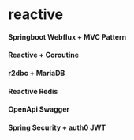 # reactive

#### Springboot Webflux + MVC Pattern
#### Reactive + Coroutine
#### r2dbc + MariaDB
#### Reactive Redis
#### OpenApi Swagger
#### Spring Security + auth0 JWT
